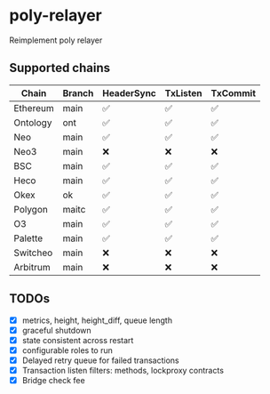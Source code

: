 # poly-relayer
Reimplement poly relayer

## Supported chains
| Chain | Branch | HeaderSync | TxListen | TxCommit |
|--|--|--|--|--|
|Ethereum|main |:white_check_mark:|:white_check_mark:|:white_check_mark:|
|Ontology|ont  |:white_check_mark:|:white_check_mark:|:white_check_mark:|
|Neo     |main |:white_check_mark:|:white_check_mark:|:white_check_mark:|
|Neo3    |main |:x:|:x:|:x:|
|BSC     |main |:white_check_mark:|:white_check_mark:|:white_check_mark:|
|Heco    |main |:white_check_mark:|:white_check_mark:|:white_check_mark:|
|Okex    |ok   |:white_check_mark:|:white_check_mark:|:white_check_mark:|
|Polygon |maitc|:white_check_mark:|:white_check_mark:|:white_check_mark:|
|O3      |main |:white_check_mark:|:white_check_mark:|:white_check_mark:|
|Palette |main |:white_check_mark:|:white_check_mark:|:white_check_mark:|
|Switcheo|main |:x:|:x:|:x:|
|Arbitrum|main |:x:|:x:|:x:|

## TODOs
- [x] metrics, height, height_diff, queue length
- [x] graceful shutdown
- [x] state consistent across restart
- [x] configurable roles to run
- [x] Delayed retry queue for failed transactions
- [x] Transaction listen filters: methods, lockproxy contracts
- [x] Bridge check fee
